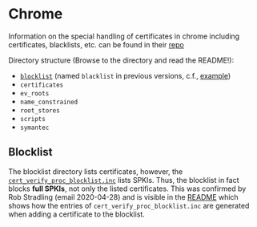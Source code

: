 # Chrome

Information on the special handling of certificates in chrome including certificates, blacklists, etc. can be found in their [repo](https://chromium.googlesource.com/chromium/src.git/+/refs/heads/master/net/data/ssl/)

Directory structure (Browse to the directory and read the README!):

* [`blocklist`](https://chromium.googlesource.com/chromium/src.git/+/refs/heads/master/net/data/ssl/blocklist/) (named `blacklist` in previous versions, c.f., [example](https://chromium.googlesource.com/chromium/src.git/+/72.0.3626.80/net/data/ssl/blacklist))
* `certificates`
* `ev_roots`
* `name_constrained`
* `root_stores`
* `scripts`
* `symantec`

## Blocklist

The blocklist directory lists certificates, however, the [`cert_verify_proc_blocklist.inc`](https://chromium.googlesource.com/chromium/src/+/master/net/cert/cert_verify_proc_blocklist.inc) lists SPKIs. Thus, the blocklist in fact blocks **full SPKIs**, not only the listed certificates. This was confirmed by Rob Stradling (email 2020-04-28) and is visible in the [README](https://chromium.googlesource.com/chromium/src/+/master/net/data/ssl/blocklist/README.md) which shows how the entries of `cert_verify_proc_blocklist.inc` are generated when adding a certificate to the blocklist.
